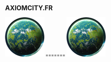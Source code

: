 ## AXIOMCITY.FR

<a src="https://axiomcity.github.io/">
<img src="https://github.com/axiomcity/axiomcity.github.io/blob/main/planete_01.png">
</a>
=======

<a href="https://axiomcity.github.io/">
<img src="https://github.com/axiomcity/axiomcity.github.io/blob/main/planete_01.png">
</a>
